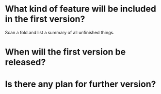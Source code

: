 # What kind of feature will be included in the first version?
Scan a fold and list a summary of all unfinished things.

# When will the first version be released?

# Is there any plan for further version?